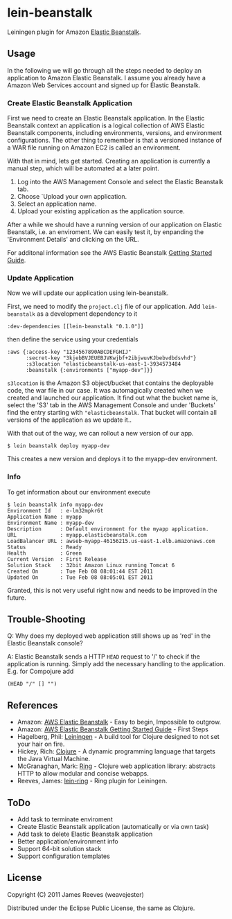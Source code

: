 # lein-beanstalk

Leiningen plugin for Amazon [Elastic Beanstalk](http://aws.amazon.com/elasticbeanstalk/).


## Usage

In the following we will go through all the steps needed to deploy an
application to Amazon Elastic Beanstalk. I assume you already have a
Amazon Web Services account and signed up for Elastic Beanstalk.

### Create Elastic Beanstalk Application

First we need to create an Elastic Beanstalk application. In the
Elastic Beanstalk context an application is a logical collection
of AWS Elastic Beanstalk components, including environments,
versions, and environment configurations.
The other thing to remember is that a versioned instance of a WAR file
running on Amazon EC2 is called an environment.

With that in mind, lets get started. Creating an application is
currently a manual step, which will be automated at a later point.

1. Log into the AWS Management Console and select the Elastic Beanstalk tab.
2. Choose `Upload your own application.
3. Select an application name.
4. Upload your existing application as the application source.

After a while we should have a running version of our application on
Elastic Beanstalk, i.e. an enviroment. We can easily test it, by
enpanding the 'Environment Details' and clicking on the URL.

For additonal information see the AWS Elastic Beanstalk [Getting Started Guide](http://docs.amazonwebservices.com/elasticbeanstalk/latest/gsg/).

### Update Application

Now we will update our application using lein-beanstalk.

First, we need to modify the `project.clj` file of our application.
Add `lein-beanstalk` as a development dependency to it

    :dev-dependencies [[lein-beanstalk "0.1.0"]]

then define the service using your credentials

    :aws {:access-key "1234567890ABCDEFGHIJ"
          :secret-key "3kjebBVJEUEBJVKwjbf+2ibjwuvKJbebvdbdsvhd"}
          :s3location "elasticbeanstalk-us-east-1-3934573484
          :beanstalk {:environments ["myapp-dev"]}}

`s3location` is the Amazon S3 object/bucket that contains the deployable
code, the war file in our case. It was automagically created when we
created and launched our application. It find out what the bucket name
is, select the 'S3' tab in the AWS Management Console and under
'Buckets' find the entry starting with `"elasticbeanstalk`. That
bucket will contain all versions of the application as we update it..

With that out of the way, we can rollout a new version of our
app.

    $ lein beanstalk deploy myapp-dev

This creates a new version and deploys it to the myapp-dev environment.

### Info

To get information about our environment  execute

    $ lein beanstalk info myapp-dev
    Environment Id   : e-lm32mpkr6t
    Application Name : myapp
    Environment Name : myapp-dev
    Description      : Default environment for the myapp application.
    URL              : myapp.elasticbeanstalk.com
    LoadBalancer URL : awseb-myapp-46156215.us-east-1.elb.amazonaws.com
    Status           : Ready
    Health           : Green
    Current Version  : First Release
    Solution Stack   : 32bit Amazon Linux running Tomcat 6
    Created On       : Tue Feb 08 08:01:44 EST 2011
    Updated On       : Tue Feb 08 08:05:01 EST 2011

Granted, this is not very useful right now and needs to be improved in
the future.


## Trouble-Shooting

Q: Why does my deployed web application still shows up as 'red' in the
Elastic Beanstalk console?

A: Elastic Beanstalk sends a HTTP `HEAD` request to '/' to check if
the application is running. Simply add the necessary handling to the
application. E.g. for Compojure add

    (HEAD "/" [] "")


## References

* Amazon: [AWS Elastic Beanstalk](http://aws.amazon.com/elasticbeanstalk/) - Easy to begin, Impossible to outgrow.
* Amazon: [AWS Elastic Beanstalk Getting Started Guide](http://docs.amazonwebservices.com/elasticbeanstalk/latest/gsg/) - First Steps
* Hagelberg, Phil: [Leiningen](http://github.com/technomancy/leiningen) - A build tool for Clojure designed to not set your hair on fire.
* Hickey, Rich: [Clojure](http://clojure.org/) - A dynamic programming language that targets the Java Virtual Machine.
* McGranaghan, Mark: [Ring](http://github.com/mmcgrana/ring) - Clojure web application library: abstracts HTTP to allow modular and concise webapps.
* Reeves, James: [lein-ring](http://github.com/weavejester/lein-ring) - Ring plugin for Leiningen.


## ToDo

- Add task to terminate enviroment
- Create Elastic Beanstalk application (automatically or via own task)
- Add task to delete Elastic Beanstalk application
- Better application/environment info
- Support 64-bit solution stack
- Support configuration templates


## License

Copyright (C) 2011 James Reeves (weavejester)

Distributed under the Eclipse Public License, the same as Clojure.
